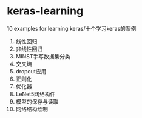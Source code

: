 # keras-learning
10 examples for learning keras/十个学习keras的案例

1. 线性回归
2. 非线性回归
3. MINST手写数据集分类
4. 交叉熵
5. dropout应用
6. 正则化
7. 优化器
8. LeNet5网络构件
9. 模型的保存与读取
10. 网络结构绘制

